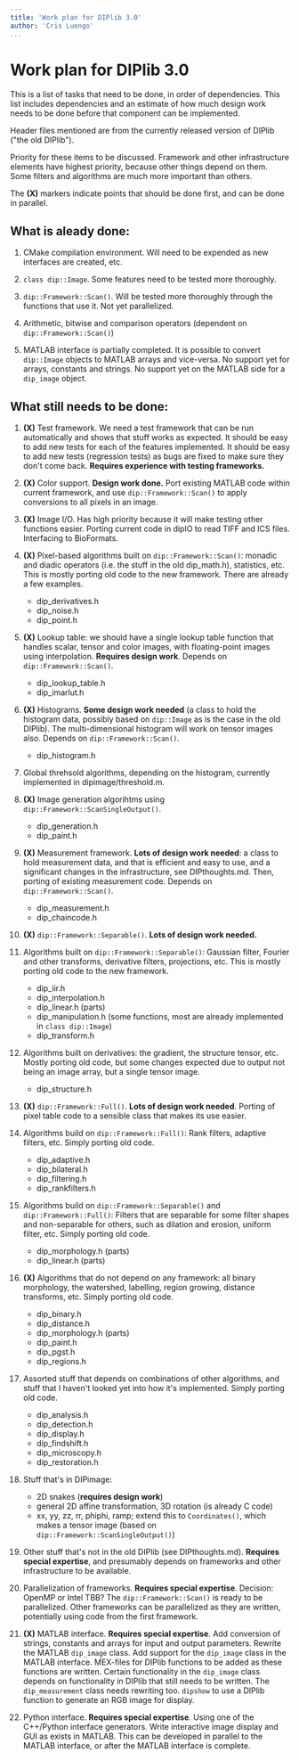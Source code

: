 ```yaml
---
title: 'Work plan for DIPlib 3.0'
author: 'Cris Luengo'
...
```


# Work plan for DIPlib 3.0

This is a list of tasks that need to be done, in order of dependencies.
This list includes dependencies and an estimate of how much design work needs
to be done before that component can be implemented.

Header files mentioned are from the currently released version of DIPlib ("the old DIPlib").

Priority for these items to be discussed. Framework and other infrastructure
elements have highest priority, because other things depend on them. Some filters
and algorithms are much more important than others.

The **(X)** markers indicate points that should be done first, and can be
done in parallel.

## What is aleady done:

1.  CMake compilation environment. Will need to be expended as new interfaces are
    created, etc.

2.  `class dip::Image`. Some features need to be tested more thoroughly.

3.  `dip::Framework::Scan()`. Will be tested more thoroughly through the functions
    that use it. Not yet parallelized.

4.  Arithmetic, bitwise and comparison operators (dependent on `dip::Framework::Scan()`)

5.  MATLAB interface is partially completed. It is possible to convert `dip::Image`
    objects to MATLAB arrays and vice-versa. No support yet for arrays, constants
    and strings. No support yet on the MATLAB side for a `dip_image` object.

## What still needs to be done:

1.  **(X)**
    Test framework. We need a test framework that can be run automatically and
    shows that stuff works as expected. It should be easy to add new tests for each
    of the features implemented. It should be easy to add new tests (regression tests)
    as bugs are fixed to make sure they don't come back.
    **Requires experience with testing frameworks.**

2.  **(X)**
    Color support. **Design work done.** Port existing MATLAB code within
    current framework, and use `dip::Framework::Scan()` to apply conversions to all
    pixels in an image.

4.  **(X)**
    Image I/O. Has high priority because it will make testing other functions easier.
    Porting current code in dipIO to read TIFF and ICS files. Interfacing to
    BioFormats.

5.  **(X)**
    Pixel-based algorithms built on `dip::Framework::Scan()`: monadic and
    diadic operators (i.e. the stuff in the old dip_math.h), statistics, etc. This is
    mostly porting old code to the new framework. There are already a few examples.
    - dip_derivatives.h
    - dip_noise.h
    - dip_point.h

7.  **(X)**
    Lookup table: we should have a single lookup table function that handles scalar,
    tensor and color images, with floating-point images using interpolation.
    **Requires design work**. Depends on `dip::Framework::Scan()`.
    - dip_lookup_table.h
    - dip_imarlut.h

6.  **(X)**
    Histograms. **Some design work needed** (a class to hold the histogram data, possibly
    based on `dip::Image` as is the case in the old DIPlib). The multi-dimensional
    histogram will work on tensor images also. Depends on `dip::Framework::Scan()`.
    - dip_histogram.h

7.  Global threhsold algorithms, depending on the histogram, currently implemented
    in dipimage/threshold.m.

8.  **(X)**
    Image generation algorihtms using `dip::Framework::ScanSingleOutput()`.
    - dip_generation.h
    - dip_paint.h

9.  **(X)**
    Measurement framework. **Lots of design work needed**: a class to hold measurement
    data, and that is efficient and easy to use, and a significant changes in the
    infrastructure, see DIPthoughts.md. Then, porting of existing measurement code.
    Depends on `dip::Framework::Scan()`.
    - dip_measurement.h
    - dip_chaincode.h

10. **(X)**
    `dip::Framework::Separable()`. **Lots of design work needed.**

11. Algorithms built on `dip::Framework::Separable()`: Gaussian filter, Fourier
    and other transforms, derivative filters, projections, etc. This is mostly porting
    old code to the new framework.
    - dip_iir.h
    - dip_interpolation.h
    - dip_linear.h (parts)
    - dip_manipulation.h (some functions, most are already implemented in `class dip::Image`)
    - dip_transform.h

12. Algorithms built on derivatives: the gradient, the structure tensor, etc.
    Mostly porting old code, but some changes expected due to output not being an
    image array, but a single tensor image.
    - dip_structure.h

13. **(X)**
    `dip::Framework::Full()`. **Lots of design work needed**. Porting of pixel table
    code to a sensible class that makes its use easier.

14. Algorithms build on `dip::Framework::Full()`: Rank filters, adaptive filters, etc.
    Simply porting old code.
    - dip_adaptive.h
    - dip_bilateral.h
    - dip_filtering.h
    - dip_rankfilters.h

15. Algorithms build on `dip::Framework::Separable()` and `dip::Framework::Full()`:
    Filters that are separable for some filter shapes and non-separable for others,
    such as dilation and erosion, uniform filter, etc. Simply porting old code.
    - dip_morphology.h (parts)
    - dip_linear.h (parts)

16. **(X)**
    Algorithms that do not depend on any framework: all binary morphology, the
    watershed, labelling, region growing, distance transforms, etc.
    Simply porting old code.
    - dip_binary.h
    - dip_distance.h
    - dip_morphology.h (parts)
    - dip_paint.h
    - dip_pgst.h
    - dip_regions.h

17. Assorted stuff that depends on combinations of other algorithms, and stuff that
    I haven't looked yet into how it's implemented. Simply porting old code.
    - dip_analysis.h
    - dip_detection.h
    - dip_display.h
    - dip_findshift.h
    - dip_microscopy.h
    - dip_restoration.h

18. Stuff that's in DIPimage:
    - 2D snakes (**requires design work**)
    - general 2D affine transformation, 3D rotation (is already C code)
    - xx, yy, zz, rr, phiphi, ramp; extend this to `Coordinates()`, which makes a
      tensor image (based on `dip::Framework::ScanSingleOutput()`)

18. Other stuff that's not in the old DIPlib (see DIPthoughts.md).
    **Requires special expertise**, and presumably depends on frameworks and other
    infrastructure to be available.

19. Parallelization of frameworks. **Requires special expertise**. Decision:
    OpenMP or Intel TBB? The `dip::Framework::Scan()` is ready to be parallelized.
    Other frameworks can be parallelized as they are written, potentially using
    code from the first framework.

20. **(X)**
    MATLAB interface. **Requires special expertise**. Add conversion of strings,
    constants and arrays for input and output parameters. Rewrite the MATLAB
    `dip_image` class. Add support for the `dip_image` class in the MATLAB interface.
    MEX-files for DIPlib functions to be added as these functions are written.
    Certain functionality in the `dip_image` class depends on functionality in
    DIPlib that still needs to be written. The `dip_measurement` class needs
    rewriting too. `dipshow` to use a DIPlib function to generate an RGB image for
    display.

21. Python interface. **Requires special expertise**. Using one of the C++/Python
    interface generators. Write interactive image display and GUI as exists in
    MATLAB. This can be developed in parallel to the MATLAB interface, or after
    the MATLAB interface is complete.
